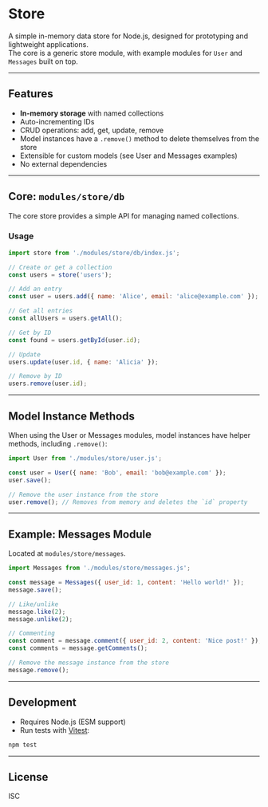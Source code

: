 # Store

A simple in-memory data store for Node.js, designed for prototyping and lightweight applications.  
The core is a generic store module, with example modules for `User` and `Messages` built on top.

---

## Features

- **In-memory storage** with named collections
- Auto-incrementing IDs
- CRUD operations: add, get, update, remove
- Model instances have a `.remove()` method to delete themselves from the store
- Extensible for custom models (see User and Messages examples)
- No external dependencies

---

## Core: `modules/store/db`

The core store provides a simple API for managing named collections.

### Usage

```js
import store from './modules/store/db/index.js';

// Create or get a collection
const users = store('users');

// Add an entry
const user = users.add({ name: 'Alice', email: 'alice@example.com' });

// Get all entries
const allUsers = users.getAll();

// Get by ID
const found = users.getById(user.id);

// Update
users.update(user.id, { name: 'Alicia' });

// Remove by ID
users.remove(user.id);
```

---

## Model Instance Methods

When using the User or Messages modules, model instances have helper methods, including `.remove()`:

```js
import User from './modules/store/user.js';

const user = User({ name: 'Bob', email: 'bob@example.com' });
user.save();

// Remove the user instance from the store
user.remove(); // Removes from memory and deletes the `id` property
```

---

## Example: Messages Module

Located at `modules/store/messages`.

```js
import Messages from './modules/store/messages.js';

const message = Messages({ user_id: 1, content: 'Hello world!' });
message.save();

// Like/unlike
message.like(2);
message.unlike(2);

// Commenting
const comment = message.comment({ user_id: 2, content: 'Nice post!' });
const comments = message.getComments();

// Remove the message instance from the store
message.remove();
```

---

## Development

- Requires Node.js (ESM support)
- Run tests with [Vitest](https://vitest.dev/):

```sh
npm test
```

---

## License

ISC